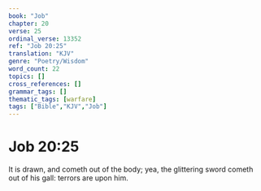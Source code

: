 ```yaml
---
book: "Job"
chapter: 20
verse: 25
ordinal_verse: 13352
ref: "Job 20:25"
translation: "KJV"
genre: "Poetry/Wisdom"
word_count: 22
topics: []
cross_references: []
grammar_tags: []
thematic_tags: [warfare]
tags: ["Bible","KJV","Job"]
---
```


# Job 20:25

It is drawn, and cometh out of the body; yea, the glittering sword cometh out of his gall: terrors are upon him.

